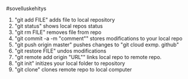 #sovelluskehitys
1. "git add FILE" adds file to local repository
2. "git status" shows local repos status
2. "git rm FILE" removes file from repo
3. "git commit -a -m "comment"" stores modifications to your local repo
4. "git push origin master" pushes changes to "git cloud exmp. github"
5. "git restore FILE"  undos modifications
6. "git remote add origin "URL"" links local repo to remote repo.
7. "git init" initizes your local folder to repository
8. "git clone" clones remote repo to local computer
